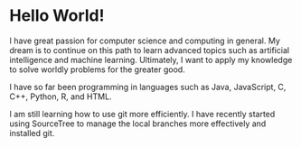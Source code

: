 # Hello World!


I have great passion for computer science and computing in general. My dream is to continue on this path to learn advanced topics such as artificial intelligence and machine learning. Ultimately, I want to apply my knowledge to solve worldly problems for the greater good.

I have so far been programming in languages such as Java, JavaScript, C, C++, Python, R, and HTML.

I am still learning how to use git more efficiently. I have recently started using SourceTree to manage the local branches more effectively and installed git. 
